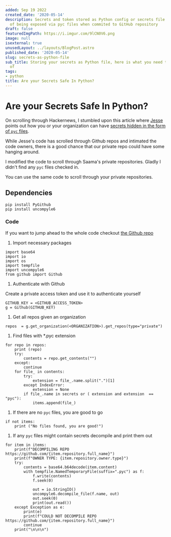 ```yaml
---
added: Sep 19 2022
created_date: '2020-05-14'
description: Secrets and token stored as Python config or secrets file has a chance
  of being exposed via pyc files when commited to GitHub repository
draft: false
featuredImgPath: https://i.imgur.com/9lCN0V6.png
image: null
isexternal: true
unusedLayout: ../layouts/BlogPost.astro
published_date: '2020-05-14'
slug: secrets-as-python-file
sub_title: Storing your secrets as Python file, here is what you need to be aware
  of
tags:
- python
title: Are your Secrets Safe In Python?
---
```


# Are your Secrets Safe In Python?

On scrolling through Hackernews, I stumbled upon this article where [Jesse](https://twitter.com/__jesse_li) points out how you or your organization can have [secrets hidden in the form of `pyc` files](https://blog.jse.li/posts/pyc/).

While Jesse's code has scrolled through Github repos and intimated the code owners, there is a good chance that our private repo could have some hanging around.

I modified the code to scroll through Saama's private repositories. Gladly I didn't find any `pyc` files checked in.

You can use the same code to scroll through your private repositories.

## Dependencies

```
pip install PyGithub
pip install uncompyle6
```

### Code

If you want to jump ahead to the whole code checkout [the Github repo](https://github.com/bhavaniravi/pyc_secrets)

1. Import necessary packages

```
import base64
import io
import os
import tempfile
import uncompyle6
from github import Github
```

1. Authenticate with Github

Create a private access token and use it to authenticate yourself

```
GITHUB_KEY = <GITHUB_ACCESS_TOKEN>
g = Github(GITHUB_KEY)
```

1. Get all repos given an organization

```
repos  = g.get_organization(<ORGANIZATION>).get_repos(type="private")
```

1. Find files with \*.pyc extension

```
for repo in repos:
    print (repo)
    try:
        contents = repo.get_contents("")
    except:
        continue
    for file_ in contents:
        try:
            extension = file_.name.split(".")[1]
        except IndexError:
            extension = None
        if file_.name in secrets or ( extension and extension  == "pyc"):
            items.append(file_)
```

1. If there are no `pyc` files, you are good to go

```
if not items:
    print ("No files found, you are good!")
```

1. If any `pyc` files might contain secrets decompile and print them out

```
for item in items:
    print(f"DECOMPILING REPO https://github.com/{item.repository.full_name}")
    print(f"OWNER TYPE: {item.repository.owner.type}")
    try:
        contents = base64.b64decode(item.content)
        with tempfile.NamedTemporaryFile(suffix=".pyc") as f:
            f.write(contents)
            f.seek(0)

            out = io.StringIO()
            uncompyle6.decompile_file(f.name, out)
            out.seek(0)
            print(out.read())
    except Exception as e:
        print(e)
        print(f"COULD NOT DECOMPILE REPO https://github.com/{item.repository.full_name}")
        continue
    print("\n\n\n")
```
